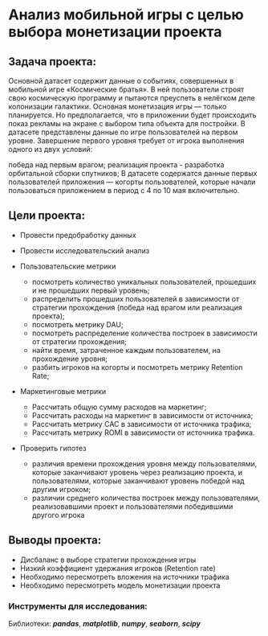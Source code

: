 # Анализ мобильной игры с целью выбора монетизации проекта

## Задача проекта:

Основной датасет содержит данные о событиях, совершенных в мобильной игре «Космические братья». В ней пользователи строят свою космическую программу и пытаются преуспеть в нелёгком деле колонизации галактики. Основная монетизация игры — только планируется. Но предполагается, что в приложении будет происходить показ рекламы на экране с выбором типа объекта для постройки. В датасете представлены данные по игре пользователей на первом уровне. Завершение первого уровня требует от игрока выполнения одного из двух условий:

победа над первым врагом;
реализация проекта - разработка орбитальной сборки спутников;
В датасете содержатся данные первых пользователей приложения — когорты пользователей, которые начали пользоваться приложением в период с 4 по 10 мая включительно.

## Цели проекта:

- Провести предобработку данных

- Провести исследовательский анализ
- Пользовательские метрики
  - посмотреть количество уникальных пользователей, прошедших и не прошедших первый уровень;
  - распределить прошедших пользователей в зависимости от стратегии прохождения (победа над врагом или реализация проекта);
  - посмотреть метрику DAU;
  - посмотреть распределение количества построек в зависимости от стратегии прохождения;
  - найти время, затраченное каждым пользователем, на прохождение уровня;
  - разбить игроков на когорты и посмотреть метрику Retention Rate;

- Маркетинговые метрики
  - Рассчитать общую сумму расходов на маркетинг;
  - Рассчитать расходы на маркетинг в зависимости от источника;
  - Рассчитать метрику CAC в зависимости от источника трафика;
  - Рассчитать метрику ROMI в зависимости от источника трафика.

- Проверить гипотез
  - различия времени прохождения уровня между пользователями, которые заканчивают уровень через реализацию проекта, и пользователями, которые заканчивают уровень победой над другим игроком;
  - различии среднего количества построек между пользователями, реализовавшими проект и пользователями победившими другого игрока

## Выводы проекта:

- Дисбаланс в выборе стратегии прохождения игры
- Низкий коэффициент удержания игроков (Retention rate)
- Необходимо пересмотреть вложения на источники трафика
- Необходимо пересмотреть модель монетизации проекта

### Инструменты для исследования:

Библиотеки: ***pandas***, ***matplotlib***, ***numpy***,  ***seaborn***, ***scipy***